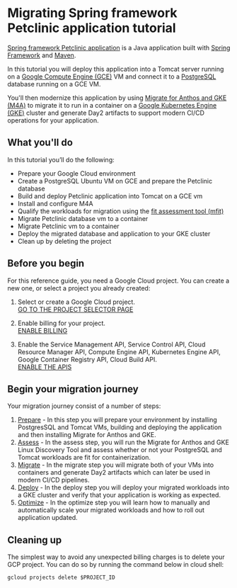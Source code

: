 # Migrating Spring framework Petclinic application tutorial 

[Spring framework Petclinic application](https://github.com/spring-petclinic/spring-framework-petclinic) is a Java application built with [Spring Framework](https://spring.io/projects/spring-framework) and [Maven](https://maven.apache.org/).

In this tutorial you will deploy this application into a Tomcat server running on a [Google Compute Engine (GCE)](https://cloud.google.com/compute) VM and connect it to a [PostgreSQL](https://www.postgresql.org/) database running on a GCE VM.

You'll then modernize this application by using [Migrate for Anthos and GKE (M4A)](https://cloud.google.com/migrate/anthos) to migrate it to run in a container on a [Google Kubernetes Engine (GKE)](https://cloud.google.com/kubernetes-engine) cluster and generate Day2 artifacts to support modern CI/CD operations for your application.

## What you'll do

In this tutorial you’ll do the following:

* Prepare your Google Cloud environment
* Create a PostgreSQL Ubuntu VM on GCE  and prepare the Petclinic database
* Build and deploy Petclinic application into Tomcat on a GCE vm
* Install and configure M4A
* Qualify the workloads for migration using the [fit assessment tool (mfit)](https://cloud.google.com/migrate/anthos/docs/fit-assessment)
* Migrate Petclinic database vm to a container
* Migrate Petclinic vm to a container
* Deploy the migrated database and application to your GKE cluster
* Clean up by deleting the project

## Before you begin

For this reference guide, you need a Google Cloud project. You can create a new one, or select a project you already created:

1. Select or create a Google Cloud project.  
[GO TO THE PROJECT SELECTOR PAGE](https://console.cloud.google.com/cloud-resource-manager)

2. Enable billing for your project.  
[ENABLE BILLING](https://support.google.com/cloud/answer/6293499#enable-billing)

3. Enable the Service Management API, Service Control API, Cloud Resource Manager API, Compute Engine API, Kubernetes Engine API, Google Container Registry API, Cloud Build API.  
[ENABLE THE APIS](https://console.cloud.google.com/flows/enableapi?apiid=servicemanagement.googleapis.com%20servicecontrol.googleapis.com%20cloudresourcemanager.googleapis.com%20compute.googleapis.com%20container.googleapis.com%20containerregistry.googleapis.com%20cloudbuild.googleapis.com)

## Begin your migration journey
Your migration journey consist of a number of steps:  
1. [Prepare](1-prepare/README.md) - In this step you will prepare your environment by installing PostgresSQL and Tomcat VMs, building and deploying the application and then installing Migrate for Anthos and GKE.
2. [Assess](2-assess/README.md) - In the assess step, you will run the Migrate for Anthos and GKE Linux Discovery Tool and assess whether or not your PostgreSQL and Tomcat workloads are fit for containerization.
3. [Migrate](3-migrate/README.md) - In the migrate step you will migrate both of your VMs into containers and generate Day2 artifacts which can later be used in modern CI/CD pipelines.
4. [Deploy](4-deploy/README.md) - In the deploy step you will deploy your migrated workloads into a GKE cluster and verify that your application is working as expected.
5. [Optimize](5-optimize/README.md) - In the optimize step you will learn how to manually and automatically scale your migrated workloads and how to roll out application updated.

## Cleaning up
The simplest way to avoid any unexpected billing charges is to delete your GCP project. You can do so by running the command below in cloud shell:
```
gcloud projects delete $PROJECT_ID
```